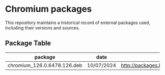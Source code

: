 # Chromium packages

This repository maintains a historical record of external packages used, including their versions and sources.

## Package Table

| package                     | date       | source                                                                                                    |
|-----------------------------|------------|-----------------------------------------------------------------------------------------------------------|
| chromium_126.0.6478.126.deb | 10/07/2024 | http://packages.linuxmint.com/pool/upstream/c/chromium/chromium_126.0.6478.126~linuxmint1%2Buna_amd64.deb |
